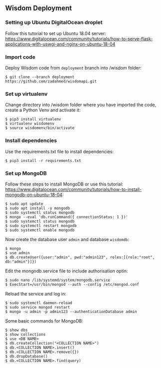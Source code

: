 ## Wisdom Deployment

### Setting up Ubuntu DigitalOcean droplet

Follow this tutorial to set up Ubuntu 18.04 server: https://www.digitalocean.com/community/tutorials/how-to-serve-flask-applications-with-uswgi-and-nginx-on-ubuntu-18-04

### Import code

Deploy Wisdom code from `deployment` branch into /wisdom folder:

    $ git clone --branch deployment https://github.com/zadahmed/wisdomapi.git

### Set up virtualenv

Change directory into /wisdom folder where you have imported the code, create a Python Venv and activate it:

    $ pip3 install virtualenv
    $ virtualenv wisdomenv
    $ source wisdomenv/bin/activate

### Install dependencies

Use the requirements.txt file to install dependencies:

    $ pip3 install -r requirements.txt

### Set up MongoDB

Follow these steps to install MongoDB or use this tutorial: https://www.digitalocean.com/community/tutorials/how-to-install-mongodb-on-ubuntu-18-04:

    $ sudo apt update
    $ sudo apt install -y mongodb
    $ sudo systemctl status mongodb
    $ mongo --eval 'db.runCommand({ connectionStatus: 1 })'
    $ sudo systemctl status mongodb
    $ sudo systemctl restart mongodb
    $ sudo systemctl enable mongodb

Now create the database user `admin` and database `wisdomdb`:

    $ mongo
    $ use admin
    $ db.createUser({user:"admin", pwd:"admin123", roles:[{role:"root", db:"admin"}]})

Edit the mongodb.service file to include authorisation optin:

    $ sudo nano /lib/systemd/system/mongodb.service
    $ ExecStart=/usr/bin/mongod --auth --config /etc/mongod.conf

Reload the service and log in:

    $ sudo systemctl daemon-reload
    $ sudo service mongod restart
    $ mongo -u admin -p admin123 --authenticationDatabase admin

Some basic commands for MongoDB:

    $ show dbs
    $ show collections
    $ use <DB NAME>
    $ db.createCollection("<COLLECTION NAME>")
    $ db.<COLLECTION NAME>.insert()
    $ db.<COLLECTION NAME>.remove({})
    $ db.dropDatabase()
    $ db.<COLLECTION NAME>.find(query)
